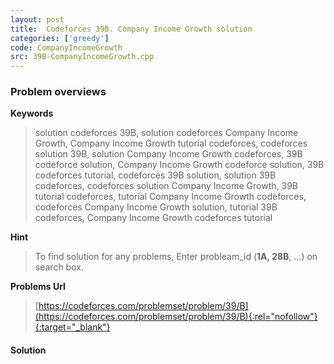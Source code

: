 ```yaml
---
layout: post
title:  Codeforces 39B. Company Income Growth solution
categories: ['greedy']
code: CompanyIncomeGrowth
src: 39B-CompanyIncomeGrowth.cpp
---
```

### **Problem overviews**

**Keywords**
> solution codeforces 39B, solution codeforces Company Income Growth, Company Income Growth tutorial codeforces, codeforces solution 39B, solution Company Income Growth codeforces, 39B codeforce solution, Company Income Growth codeforce solution, 39B codeforces tutorial, codeforces 39B solution, solution 39B codeforces, codeforces solution Company Income Growth, 39B tutorial codeforces, tutorial Company Income Growth codeforces, codeforces Company Income Growth solution, tutorial 39B codeforces, Company Income Growth codeforces tutorial

**Hint**
> To find solution for any problems, Enter probleam_id (**1A, 28B**, ...) on search box. 

**Problems Url**
> [https://codeforces.com/problemset/problem/39/B](https://codeforces.com/problemset/problem/39/B){:rel="nofollow"}{:target="_blank"}

#### **Solution**



